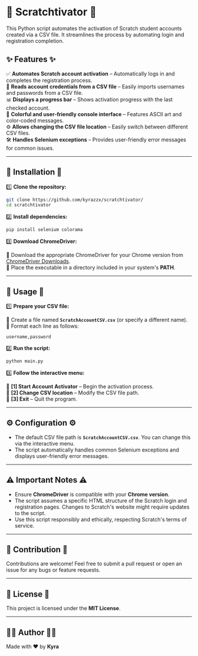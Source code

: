 # 🚀 Scratchtivator 🎨  

This Python script automates the activation of Scratch student accounts created via a CSV file. It streamlines the process by automating login and registration completion.  

## ✨ Features ✨  

✅ **Automates Scratch account activation** – Automatically logs in and completes the registration process.  
📂 **Reads account credentials from a CSV file** – Easily imports usernames and passwords from a CSV file.  
📊 **Displays a progress bar** – Shows activation progress with the last checked account.  
🎨 **Colorful and user-friendly console interface** – Features ASCII art and color-coded messages.  
⚙️ **Allows changing the CSV file location** – Easily switch between different CSV files.  
🛠️ **Handles Selenium exceptions** – Provides user-friendly error messages for common issues.  

---  

## 🔧 Installation 🔧  

1️⃣ **Clone the repository:**  

```bash  
git clone https://github.com/kyrazzx/scratchtivator/
cd scratchtivator 
```  

2️⃣ **Install dependencies:**  

```bash  
pip install selenium colorama  
```  

3️⃣ **Download ChromeDriver:**  

🔹 Download the appropriate ChromeDriver for your Chrome version from [ChromeDriver Downloads](https://chromedriver.chromium.org/downloads).  
🔹 Place the executable in a directory included in your system's **PATH**.  

---  

## 🚀 Usage 🚀  

1️⃣ **Prepare your CSV file:**  

📄 Create a file named **`ScratchAccountCSV.csv`** (or specify a different name).  
📌 Format each line as follows:  

```
username,password
```  

2️⃣ **Run the script:**  

```bash  
python main.py  
```  

3️⃣ **Follow the interactive menu:**  

🔹 **[1] Start Account Activator** – Begin the activation process.  
🔹 **[2] Change CSV location** – Modify the CSV file path.  
🔹 **[3] Exit** – Quit the program.  

---  

## ⚙️ Configuration ⚙️  

- The default CSV file path is **`ScratchAccountCSV.csv`**. You can change this via the interactive menu.  
- The script automatically handles common Selenium exceptions and displays user-friendly error messages.  

---  

## ⚠️ Important Notes ⚠️  

- Ensure **ChromeDriver** is compatible with your **Chrome version**.  
- The script assumes a specific HTML structure of the Scratch login and registration pages. Changes to Scratch's website might require updates to the script.  
- Use this script responsibly and ethically, respecting Scratch's terms of service.  

---  

## 🤝 Contribution 🤝  

Contributions are welcome! Feel free to submit a pull request or open an issue for any bugs or feature requests.  

---  

## 📜 License 📜  

This project is licensed under the **MIT License**.  

---  

## 👩‍💻 Author 👨‍💻  

Made with ❤️ by **Kyra**  
